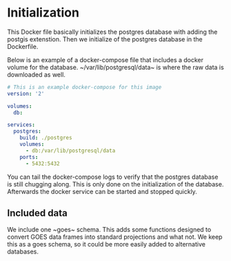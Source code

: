 # Initialization

This Docker file basically initializes the postgres database with adding the
postgis extenstion. Then we initialize of the postgres database in the
Dockerfile.

Below is an example of a docker-compose file that includes a docker volume for
the database.  ~/var/lib/postgresql/data~ is where the raw data is downloaded as
well.

``` yml
# This is an example docker-compose for this image
version: '2'

volumes:
  db:

services:
  postgres:
    build: ./postgres
    volumes:
      - db:/var/lib/postgresql/data
    ports:
      - 5432:5432
```

You can tail the docker-compose logs to verify that the postgres database is
still chugging along.  This is only done on the initialization of the database.
Afterwards the docker service can be started and stopped quickly.

## Included data

We include one ~goes~ schema.  This adds some functions designed to convert GOES
data frames into standard projections and what not.  We keep this as a goes
schema, so it could be more easily added to alternative databases.
